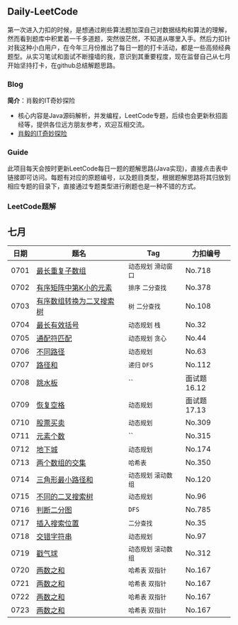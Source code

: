 ## Daily-LeetCode
第一次进入力扣的时候，是想通过刷些算法题加深自己对数据结构和算法的理解，然而看到题库中积累着一千多道题，突然很茫然，不知道从哪里入手。然后力扣针对我这种小白用户，在今年三月份推出了每日一题的打卡活动，都是一些高频经典题型。从实习笔试和面试不断撞墙的我，意识到其重要程度，现在监督自己从七月开始坚持打卡，在github总结解题思路。

### Blog

**简介**：肖毅的IT奇妙探险
+ 核心内容是Java源码解析，并发编程，LeetCode专题，后续也会更新秋招面经等，提供各位远方朋友参考，欢迎互相交流。
+ [肖毅的IT奇妙探险](https://xiaoy-jojo.github.io/)


### Guide
此项目每天会按时更新LeetCode每日一题的题解思路(Java实现)，直接点击表中链接即可访问。每题有对应的原题编号，以及题目类型，根据题解思路将其归放到相应专题的目录下，直接通过专题类型进行刷题也是一种不错的方式。

### LeetCode题解

七月
--------

| 日期| 题名  | Tag | 力扣编号 |
| ------------------------------------------------------------ | ------------------------------------------------------------ | ------ | -------- |
| 0701 | [最长重复子数组](https://github.com/meibin08/free-programming-books/issues/77) | `动态规划` `滑动窗口`| No.718 |
| 0702 | [有序矩阵中第K小的元素](https://github.com/XiaoY-JOJO/Daily-Code/blob/master/%E4%BA%8C%E5%88%86%E6%9F%A5%E6%89%BE/kth-smallest-element.md) | `排序` `二分查找` | No.378 |
| 0703 | [有序数组转换为二叉搜索树](https://github.com/XiaoY-JOJO/Daily-Code/blob/master/%E6%A0%91/ArrayToTree.md) | `树` `二分查找` | No.108 |
| 0704 | [最长有效括号](https://github.com/XiaoY-JOJO/Daily-Code/blob/master/%E6%A0%88/longest-valid-parentheses.md) | `动态规划` `栈` | No.32 |
| 0705 | [通配符匹配](https://github.com/XiaoY-JOJO/Daily-Code/blob/master/%E5%8A%A8%E6%80%81%E8%A7%84%E5%88%92/wildcard-matching.md) | `动态规划` `贪心` | No.44 |
| 0706 | [不同路径](https://github.com/XiaoY-JOJO/Daily-Code/blob/master/%E5%8A%A8%E6%80%81%E8%A7%84%E5%88%92/paths.md) | `动态规划` | No.63 |
| 0707 | [路径和](https://github.com/XiaoY-JOJO/Daily-Code/blob/master/%E9%80%92%E5%BD%92/amount_path.md) | `递归` `DFS` | No.112 |
| 0708 | [跳水板](https://github.com/XiaoY-JOJO/Daily-Code/blob/master/%E6%95%B0%E5%AD%A6%E6%80%9D%E7%BB%B4/paddel.md) | `` | 面试题16.12 |
| 0709 | [恢复空格](https://leetcode-cn.com/problems/re-space-lcci/) | `动态规划` | 面试题17.13 |
| 0710 | [股票买卖](https://github.com/XiaoY-JOJO/Daily-Code/blob/master/%E5%8A%A8%E6%80%81%E8%A7%84%E5%88%92/votes.md) | `动态规划` | No.309 |
| 0711 | [元素个数](https://github.com/XiaoY-JOJO/Daily-Code/blob/master/%E5%8A%A8%E6%80%81%E8%A7%84%E5%88%92/rightSmaller.md) | `` | No.315 |
| 0712 | [地下城](https://github.com/XiaoY-JOJO/Daily-Code/blob/master/%E5%8A%A8%E6%80%81%E8%A7%84%E5%88%92/DNF.md) | `动态规划` | No.174|
| 0713 | [两个数组的交集](https://github.com/XiaoY-JOJO/Daily-Code/blob/master/%E5%93%88%E5%B8%8C%E8%A1%A8/combination.md) | `哈希表` | No.350|
| 0714 | [三角形最小路径和](https://github.com/XiaoY-JOJO/Daily-Code/blob/master/%E5%8A%A8%E6%80%81%E8%A7%84%E5%88%92/trangle.md) | `动态规划` `滚动数组`| No.120|
| 0715 | [不同的二叉搜索树](https://github.com/XiaoY-JOJO/Daily-Code/blob/master/%E5%8A%A8%E6%80%81%E8%A7%84%E5%88%92/numoftrees.md) | `动态规划` | No.96|
| 0716 | [判断二分图](https://github.com/XiaoY-JOJO/Daily-Code/blob/master/BFS_DFS/bina-graph.md) | `DFS` | No.785|
| 0717 | [插入搜索位置](https://github.com/XiaoY-JOJO/Daily-Code/blob/master/%E4%BA%8C%E5%88%86%E6%9F%A5%E6%89%BE/insert.md) | `二分查找` | No.35|
| 0718 | [交错字符串](https://github.com/XiaoY-JOJO/Daily-Code/blob/master/%E5%8A%A8%E6%80%81%E8%A7%84%E5%88%92/threeStrings.md) | `动态规划` | No.97|
| 0719 | [戳气球](https://github.com/XiaoY-JOJO/Daily-Code/blob/master/%E5%8A%A8%E6%80%81%E8%A7%84%E5%88%92/balloon.md) | `动态规划` `滚动数组`| No.312|
| 0720 | [两数之和](https://github.com/XiaoY-JOJO/Daily-Code/blob/master/%E5%93%88%E5%B8%8C%E8%A1%A8/twonums2.md) | `哈希表` `双指针` | No.167|
| 0721 | [两数之和](https://github.com/XiaoY-JOJO/Daily-Code/blob/master/%E5%93%88%E5%B8%8C%E8%A1%A8/twonums2.md) | `哈希表` `双指针` | No.167|
| 0722 | [两数之和](https://github.com/XiaoY-JOJO/Daily-Code/blob/master/%E5%93%88%E5%B8%8C%E8%A1%A8/twonums2.md) | `哈希表` `双指针` | No.167|
| 0723 | [两数之和](https://github.com/XiaoY-JOJO/Daily-Code/blob/master/%E5%93%88%E5%B8%8C%E8%A1%A8/twonums2.md) | `哈希表` `双指针` | No.167|